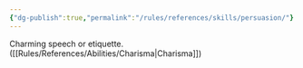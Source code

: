 ```yaml
---
{"dg-publish":true,"permalink":"/rules/references/skills/persuasion/"}
---
```


Charming speech or etiquette. ([[Rules/References/Abilities/Charisma\|Charisma]])
